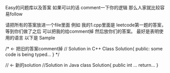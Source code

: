 Easy的问题库以及答案 如果可以的话 comment一下你的逻辑 那么人家就比较容易follow

请把所有的答案放进一个file里面 例如 
我的1.cpp里面是 leetcode第一题的答案，等到你们做了之后 可以把我的给comment掉 然后放你们的答案。 最好是表明使用的语言 以下是 Sample


/* <- 把旧的答案comment掉
// Solution in C++
Class Solution{
public:
  some code is being typed...
}
*/

// <- 新的solution
//Solution in Java
class Solution{
  public int ...
    return...
}
